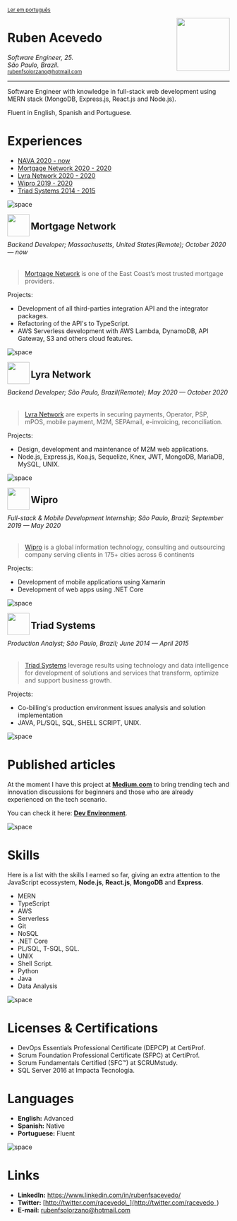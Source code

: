 ﻿<sup>
 
[Ler em português](https://github.com/rubensolorzano/curriculum-vitae/blob/master/PT-BR.md)

</sup>

<img align="right" width="120" src="https://avatars0.githubusercontent.com/u/35936076?s=460&u=e89fc2e84aea019f10a34e0a025fa8bd141b3c86&v=4" />

# Ruben Acevedo

_Software Engineer, 25._  
_São Paulo, Brazil._  
<sub>rubenfsolorzano@hotmail.com</sub>

---

Software Engineer with knowledge in full-stack web development using MERN stack (MongoDB, Express.js, React.js and Node.js).

Fluent in English, Spanish and Portuguese.

# Experiences

- [NAVA 2020 - now](https://www.nava.com.br/)
- [Mortgage Network 2020 - 2020](https://www.mortgagenetwork.com/)
- [Lyra Network 2020 - 2020](https://www.lyra.com/)
- [Wipro 2019 - 2020](https://www.wipro.com/)
- [Triad Systems 2014 - 2015](https://www.triadsystems.com.br/)

![space](https://user-images.githubusercontent.com/3277185/99425971-50e77c80-28e2-11eb-8a59-890fcc2749e6.png)

<img src="https://www.mortgagenetwork.com/_resources/img/mortgage-network-logo.png" align="left" height= 50px width=50px/>

## Mortgage Network

###### Backend Developer; Massachusetts, United States(Remote); October 2020 — now

> [Mortgage Network](https://www.mortgagenetwork.com/) is one of the East Coast’s most trusted mortgage providers.

Projects:

- Development of all third-parties integration API and the integrator packages.
- Refactoring of the API's to TypeScript.
- AWS Serverless development with AWS Lambda, DynamoDB, API Gateway, S3 and others cloud features.

![space](https://user-images.githubusercontent.com/3277185/99425971-50e77c80-28e2-11eb-8a59-890fcc2749e6.png)

<img src="https://avatars1.githubusercontent.com/u/572508?s=200&v=4" align="left" height= 50px width=50px />

## Lyra Network

###### Backend Developer; São Paulo, Brazil(Remote); May 2020 — October 2020

> [Lyra Network](https://www.lyra.com/) are experts in securing payments, Operator, PSP, mPOS, mobile payment, M2M, SEPAmail, e-invoicing, reconciliation.

Projects:

- Design, development and maintenance of M2M web applications.
- Node.js, Express.js, Koa.js, Sequelize, Knex, JWT, MongoDB, MariaDB, MySQL, UNIX.

![space](https://user-images.githubusercontent.com/3277185/99425971-50e77c80-28e2-11eb-8a59-890fcc2749e6.png)

<img src="https://avatars0.githubusercontent.com/u/8259572?s=200&v=4" align="left" height= 50px width=50px/>

## Wipro

###### Full-stack & Mobile Development Internship; São Paulo, Brazil; September 2019 — May 2020

> [Wipro](https://www.wipro.com/) is a global information technology, consulting and outsourcing company serving clients in 175+ cities across 6 continents

Projects:

- Development of mobile applications using Xamarin
- Development of web apps using .NET Core

![space](https://user-images.githubusercontent.com/3277185/99425971-50e77c80-28e2-11eb-8a59-890fcc2749e6.png)

<img src="https://avatars0.githubusercontent.com/u/67152555?s=460&u=4ac544837106ba21a6d6c62bada9b1f45a5f8a62&v=4" align="left" height= 50px width=50px/>

## Triad Systems

###### Production Analyst; São Paulo, Brazil; June 2014 — April 2015

> [Triad Systems](https://www.triadsystems.com.br/) leverage results using technology and data intelligence for development of solutions
> and services that transform, optimize and support business growth.

Projects:

- Co-billing's production environment issues analysis and solution implementation
- JAVA, PL/SQL, SQL, SHELL SCRIPT, UNIX.

![space](https://user-images.githubusercontent.com/3277185/99425971-50e77c80-28e2-11eb-8a59-890fcc2749e6.png)

# Published articles

At the moment I have this project at [**Medium.com**](https://medium.com) to bring trending tech and innovation discussions for beginners and those who are already experienced on the tech scenario.

You can check it here: [**Dev Environment**](https://medium.com/dev-environment).

![space](https://user-images.githubusercontent.com/3277185/99425971-50e77c80-28e2-11eb-8a59-890fcc2749e6.png)

# Skills

Here is a list with the skills I earned so far, giving an extra attention to the JavaScript ecossystem,
**Node.js**, **React.js**, **MongoDB** and **Express**.

- MERN
- TypeScript
- AWS
- Serverless
- Git
- NoSQL
- .NET Core
- PL/SQL, T-SQL, SQL.
- UNIX
- Shell Script.
- Python
- Java
- Data Analysis

![space](https://user-images.githubusercontent.com/3277185/99425971-50e77c80-28e2-11eb-8a59-890fcc2749e6.png)

# Licenses & Certifications

- DevOps Essentials Professional Certificate (DEPCP) at CertiProf.
- Scrum Foundation Professional Certificate (SFPC) at CertiProf.
- Scrum Fundamentals Certified (SFC™) at SCRUMstudy.
- SQL Server 2016 at Impacta Tecnologia.

# Languages

- **English:** Advanced
- **Spanish:** Native
- **Portuguese:** Fluent

![space](https://user-images.githubusercontent.com/3277185/99425971-50e77c80-28e2-11eb-8a59-890fcc2749e6.png)

# Links

- **LinkedIn:** https://www.linkedin.com/in/rubenfsacevedo/
- **Twitter:** [http://twitter.com/racevedo\_](http://twitter.com/racevedo_)
- **E-mail:** rubenfsolorzano@hotmail.com
